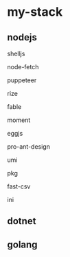# my-stack

## nodejs

shelljs

node-fetch

puppeteer

rize

fable

moment

eggjs

pro-ant-design

umi

pkg

fast-csv

ini

## dotnet 

## golang

